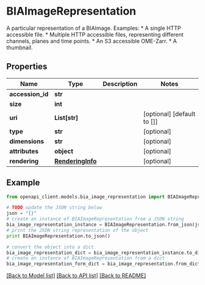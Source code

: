 # BIAImageRepresentation

A particular representation of a BIAImage. Examples:  * A single HTTP accessible file. * Multiple HTTP accessible files, representing different channels, planes and time points. * An S3 accessible OME-Zarr. * A thumbnail.

## Properties
Name | Type | Description | Notes
------------ | ------------- | ------------- | -------------
**accession_id** | **str** |  | 
**size** | **int** |  | 
**uri** | **List[str]** |  | [optional] [default to []]
**type** | **str** |  | [optional] 
**dimensions** | **str** |  | [optional] 
**attributes** | **object** |  | [optional] 
**rendering** | [**RenderingInfo**](RenderingInfo.md) |  | [optional] 

## Example

```python
from openapi_client.models.bia_image_representation import BIAImageRepresentation

# TODO update the JSON string below
json = "{}"
# create an instance of BIAImageRepresentation from a JSON string
bia_image_representation_instance = BIAImageRepresentation.from_json(json)
# print the JSON string representation of the object
print BIAImageRepresentation.to_json()

# convert the object into a dict
bia_image_representation_dict = bia_image_representation_instance.to_dict()
# create an instance of BIAImageRepresentation from a dict
bia_image_representation_form_dict = bia_image_representation.from_dict(bia_image_representation_dict)
```
[[Back to Model list]](../README.md#documentation-for-models) [[Back to API list]](../README.md#documentation-for-api-endpoints) [[Back to README]](../README.md)


